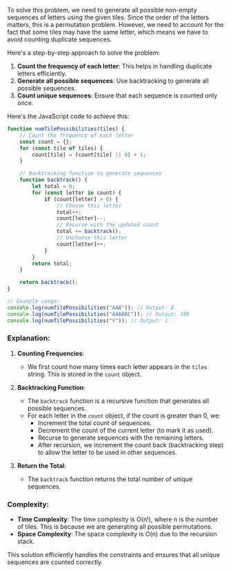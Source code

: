To solve this problem, we need to generate all possible non-empty sequences of letters using the given tiles. Since the order of the letters matters, this is a permutation problem. However, we need to account for the fact that some tiles may have the same letter, which means we have to avoid counting duplicate sequences.

Here's a step-by-step approach to solve the problem:

1. **Count the frequency of each letter**: This helps in handling duplicate letters efficiently.
2. **Generate all possible sequences**: Use backtracking to generate all possible sequences.
3. **Count unique sequences**: Ensure that each sequence is counted only once.

Here's the JavaScript code to achieve this:

```javascript
function numTilePossibilities(tiles) {
    // Count the frequency of each letter
    const count = {};
    for (const tile of tiles) {
        count[tile] = (count[tile] || 0) + 1;
    }

    // Backtracking function to generate sequences
    function backtrack() {
        let total = 0;
        for (const letter in count) {
            if (count[letter] > 0) {
                // Choose this letter
                total++;
                count[letter]--;
                // Recurse with the updated count
                total += backtrack();
                // Unchoose this letter
                count[letter]++;
            }
        }
        return total;
    }

    return backtrack();
}

// Example usage:
console.log(numTilePossibilities("AAB")); // Output: 8
console.log(numTilePossibilities("AAABBC")); // Output: 188
console.log(numTilePossibilities("V")); // Output: 1
```

### Explanation:

1. **Counting Frequencies**:
   - We first count how many times each letter appears in the `tiles` string. This is stored in the `count` object.

2. **Backtracking Function**:
   - The `backtrack` function is a recursive function that generates all possible sequences.
   - For each letter in the `count` object, if the count is greater than 0, we:
     - Increment the total count of sequences.
     - Decrement the count of the current letter (to mark it as used).
     - Recurse to generate sequences with the remaining letters.
     - After recursion, we increment the count back (backtracking step) to allow the letter to be used in other sequences.

3. **Return the Total**:
   - The `backtrack` function returns the total number of unique sequences.

### Complexity:
- **Time Complexity**: The time complexity is O(n!), where n is the number of tiles. This is because we are generating all possible permutations.
- **Space Complexity**: The space complexity is O(n) due to the recursion stack.

This solution efficiently handles the constraints and ensures that all unique sequences are counted correctly.